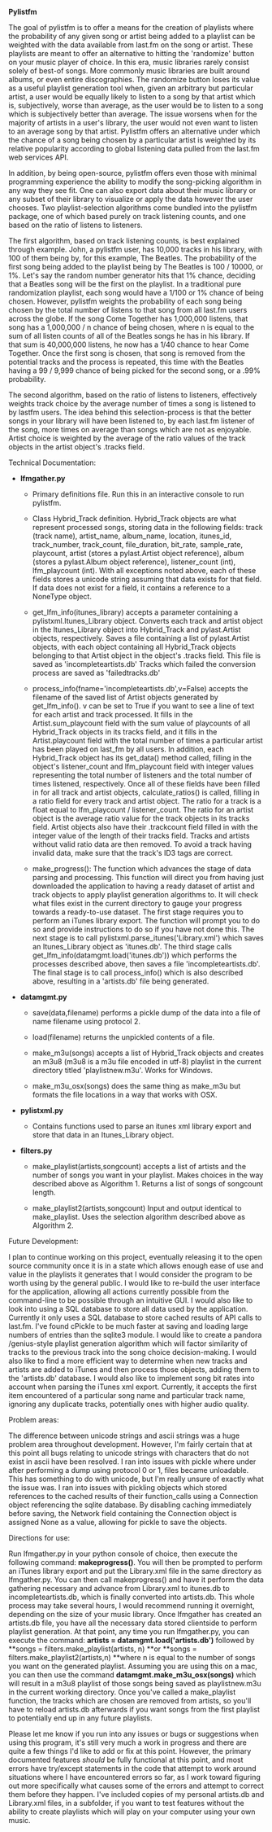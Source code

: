 **Pylistfm**

The goal of pylistfm is to offer a means for the creation of playlists where
the probability of any given song or artist being added to a playlist can be
weighted with the data available from last.fm on the song or artist. These
playlists are meant to offer an alternative to hitting the 'randomize' button
on your music player of choice. In this era, music libraries rarely consist
solely of best-of songs. More commonly music libraries are built around
albums, or even entire discographies. The randomize button loses its value as
a useful playlist generation tool when, given an arbitrary but particular
artist, a user would be equally likely to listen to a song by that artist
which is, subjectively, worse than average, as the user would be to listen to
a song which is subjectively better than average. The issue worsens when for
the majority of artists in a user's library, the user would not even want to
listen to an average song by that artist. Pylistfm offers an alternative under
which the chance of a song being chosen by a particular artist is weighted by
its relative popularity according to global listening data pulled from the
last.fm web services API.

In addition, by being open-source, pylistfm offers even those with minimal
programming experience the ability to modify the song-picking algorithm in any
way they see fit. One can also export data about their music library or any
subset of their library to visualize or apply the data however the user
chooses. Two playlist-selection algorithms come bundled into the pylistfm
package, one of which based purely on track listening counts, and one based on
the ratio of listens to listeners.

The first algorithm, based on track listening counts, is best explained
through example. John, a pylistfm user, has 10,000 tracks in his library, with
100 of them being by, for this example, The Beatles. The probability of the
first song being added to the playlist being by The Beatles is 100 / 10000, or
1%. Let's say the random number generator hits that 1% chance, deciding that a
Beatles song will be the first on the playlist. In a traditional pure
randomization playlist, each song would have a 1/100 or 1% chance of being
chosen. However, pylistfm weights the probability of each song being chosen by
the total number of listens to that song from all last.fm users across the
globe. If the song Come Together has 1,000,000 listens, that song has a
1,000,000 / n chance of being chosen, where n is equal to the sum of all
listen counts of all of the Beatles songs he has in his library. If that sum
is 40,000,000 listens, he now has a 1/40 chance to hear Come Together. Once
the first song is chosen, that song is removed from the potential tracks and
the process is repeated, this time with the Beatles having a 99 / 9,999 chance
of being picked for the second song, or a .99% probability.

The second algorithm, based on the ratio of listens to listeners, effectively
weights track choice by the average number of times a song is listened to by
lastfm users. The idea behind this selection-process is that the better songs
in your library will have been listened to, by each last.fm listener of the
song, more times on average than songs which are not as enjoyable. Artist
choice is weighted by the average of the ratio values of the track objects in
the artist object's .tracks field.


Technical Documentation:

  * **lfmgather.py**

    * Primary definitions file. Run this in an interactive console to run
pylistfm.

    * Class Hybrid_Track definition. Hybrid_Track objects are what represent
processed songs, storing data in the following fields: track (track name),
artist_name, album_name, location, itunes_id, track_number, track_count,
file_duration, bit_rate, sample_rate, playcount, artist (stores a
pylast.Artist object reference), album (stores a pylast.Album object
reference), listener_count (int), lfm_playcount (int). With all exceptions
noted above, each of these fields stores a unicode string assuming that data
exists for that field. If data does not exist for a field, it contains a
reference to a NoneType object.

    * get_lfm_info(itunes_library) accepts a parameter containing a
pylistxml.Itunes_Library object. Converts each track and artist object in the
Itunes_Library object into Hybrid_Track and pylast.Artist objects,
respectively. Saves a file containing a list of pylast.Artist objects, with
each object containing all Hybrid_Track objects belonging to that Artist
object in the object's .tracks field. This file is saved as
'incompleteartists.db' Tracks which failed the conversion process are saved as
'failedtracks.db'

    * process_info(fname='incompleteartists.db',v=False) accepts the filename
of the saved list of Artist objects generated by get_lfm_info(). v can be set
to True if you want to see a line of text for each artist and track processed.
It fills in the Artist.sum_playcount field with the sum value of playcounts of
all Hybrid_Track objects in its tracks field, and it fills in the
Artist.playcount field with the total number of times a particular artist has
been played on last_fm by all users. In addition, each Hybrid_Track object has
its get_data() method called, filling in the object's listener_count and
lfm_playcount field with integer values representing the total number of
listeners and the total number of times listened, respectively. Once all of
these fields have been filled in for all track and artist objects,
calculate_ratios() is called, filling in a ratio field for every track and
artist object. The ratio for a track is a float equal to lfm_playcount /
listener_count. The ratio for an artist object is the average ratio value for
the track objects in its tracks field. Artist objects also have their
.trackcount field filled in with the integer value of the length of their
tracks field. Tracks and artists without valid ratio data are then removed. To
avoid a track having invalid data, make sure that the track's ID3 tags are
correct.

    * make_progress(): The function which advances the stage of data parsing
and processing. This function will direct you from having just downloaded the
application to having a ready dataset of artist and track objects to apply
playlist generation algorithms to. It will check what files exist in the
current directory to gauge your progress towards a ready-to-use dataset. The
first stage requires you to perform an iTunes library export. The function
will prompt you to do so and provide instructions to do so if you have not
done this. The next stage is to call pylistxml.parse_itunes('Library.xml')
which saves an Itunes_Library object as 'itunes.db'. The third stage calls
get_lfm_info(datamgmt.load('itunes.db')) which performs the processes
described above, then saves a file 'incompleteartists.db'. The final stage is
to call process_info() which is also described above, resulting in a
'artists.db' file being generated.

  * **datamgmt.py**

    * save(data,filename) performs a pickle dump of the data into a file of
name filename using protocol 2.

    * load(filename) returns the unpickled contents of a file.

    * make_m3u(songs) accepts a list of Hybrid_Track objects and creates an
m3u8 (m3u8 is a m3u file encoded in utf-8) playlist in the current directory
titled 'playlistnew.m3u'. Works for Windows.

    * make_m3u_osx(songs) does the same thing as make_m3u but formats the file
locations in a way that works with OSX.

  * **pylistxml.py**

    * Contains functions used to parse an itunes xml library export and store
that data in an Itunes_Library object.

  * **filters.py**

    * make_playlist(artists,songcount) accepts a list of artists and the
number of songs you want in your playlist. Makes choices in the way described
above as Algorithm 1. Returns a list of songs of songcount length.

    * make_playlist2(artists,songcount) Input and output identical to
make_playlist. Uses the selection algorithm described above as Algorithm 2.


Future Development:

I plan to continue working on this project, eventually releasing it to the
open source community once it is in a state which allows enough ease of use
and value in the playlists it generates that I would consider the program to
be worth using by the general public. I would like to re-build the user
interface for the application, allowing all actions currently possible from
the command-line to be possible through an intuitive GUI. I would also like to
look into using a SQL database to store all data used by the application.
Currently it only uses a SQL database to store cached results of API calls to
last.fm. I've found cPickle to be much faster at saving and loading large
numbers of entries than the sqlite3 module. I would like to create a pandora
/genius-style playlist generation algorithm which will factor similarity of
tracks to the previous track into the song choice decision-making. I would
also like to find a more efficient way to determine when new tracks and
artists are added to iTunes and then process those objects, adding them to the
'artists.db' database. I would also like to implement song bit rates into
account when parsing the iTunes xml export. Currently, it accepts the first
item encountered of a particular song name and particular track name, ignoring
any duplicate tracks, potentially ones with higher audio quality.


Problem areas:

The difference between unicode strings and ascii strings was a huge problem
area throughout development. However, I'm fairly certain that at this point
all bugs relating to unicode strings with characters that do not exist in
ascii have been resolved. I ran into issues with pickle where under after
performing a dump using protocol 0 or 1, files became unloadable. This has
something to do with unicode, but I'm really unsure of exactly what the issue
was. I ran into issues with pickling objects which stored references to the
cached results of their function_calls using a Connection object referencing
the sqlite database. By disabling caching immediately before saving, the
Network field containing the Connection object is assigned None as a value,
allowing for pickle to save the objects.

Directions for use:

Run lfmgather.py in your python console of choice, then execute the following
command: **makeprogress()**. You will then be prompted to perform an iTunes
library export and put the Library.xml file in the same directory as
lfmgather.py. You can then call makeprogress() and have it perform the data
gathering necessary and advance from Library.xml to itunes.db to
incompleteartists.db, which is finally converted into artists.db. This whole
process may take several hours, I would recommend running it overnight,
depending on the size of your music library. Once lfmgather has created an
artists.db file, you have all the necessary data stored clientside to perform
playlist generation. At that point, any time you run lfmgather.py, you can
execute the command: **artists = datamgmt.load('artists.db')** followed by
**songs = filters.make_playlist(artists, n) **or **songs =
filters.make_playlist2(artists,n) **where n is equal to the number of songs
you want on the generated playlist. Assuming you are using this on a mac, you
can then use the command **datamgmt.make_m3u_osx(songs)** which will result in
a m3u8 playlist of those songs being saved as playlistnew.m3u in the current
working directory. Once you've called a make_playlist function, the tracks
which are chosen are removed from artists, so you'll have to reload artists.db
afterwards if you want songs from the first playlist to potentially end up in
any future playlists.


Please let me know if you run into any issues or bugs or suggestions when
using this program, it's still very much a work in progress and there are
quite a few things I'd like to add or fix at this point. However, the primary
documented features *should* be fully functional at this point, and most
errors have try/except statements in the code that attempt to work around
situations where I have encountered errors so far, as I work toward figuring
out more specifically what causes some of the errors and attempt to correct
them before they happen. I've included copies of my personal artists.db and
Library.xml files, in a subfolder, if you want to test features without the
ability to create playlists which will play on your computer using your own
music.

